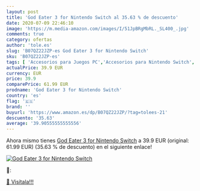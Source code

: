 ```yaml
---
layout: post
title: 'God Eater 3 for Nintendo Switch al 35.63 % de descuento'
date: 2020-07-09 22:46:10
image: 'https://m.media-amazon.com/images/I/51JpBRgMbRL._SL400_.jpg'
comments: true
category: ofertas
author: 'tole.es'
slug: 'B07QZ22JZP-es God Eater 3 for Nintendo Switch'
sku: 'B07QZ22JZP-es'
tags: [ 'Accesorios para Juegos PC','Accesorios para Nintendo Switch','Accesorios para PlayStation 4','Almacenamiento de datos','Almacenamiento de datos externo','Discos duros externos','Electrónica','Hardware y juegos para Nintendo Switch','Hardware y juegos para PlayStation 4','Informática','Juegos y Accesorios para PC','Memoria para Nintendo Switch','Tarjetas de memoria','Tarjetas microSD','Videojuegos','Volantes para PC','nintendo', ]
actualPrice: 39.9 EUR
currency: EUR
price: 39.9
comparePrice: 61.99 EUR
prodname: 'God Eater 3 for Nintendo Switch'
country: 'es'
flag: '🇪🇸'
brand: ''
buyurl: 'https://www.amazon.es/dp/B07QZ22JZP/?tag=tolees-21'
descuento: '35.63'
average: '39.90555555555556'
---
```


Ahora mismo tienes [God Eater 3 for Nintendo Switch](https://www.amazon.es/dp/B07QZ22JZP/?tag=tolees-21) a 39.9 EUR (original: 61.99 EUR) (35.63 %  de descuento) en el siguiente enlace!

[![God Eater 3 for Nintendo Switch](https://m.media-amazon.com/images/I/51JpBRgMbRL._SL400_.jpg)](https://www.amazon.es/dp/B07QZ22JZP/?tag=tolees-21)

🔎:


[🛒 Visítala!!!](https://www.amazon.es/dp/B07QZ22JZP/?tag=tolees-21)
